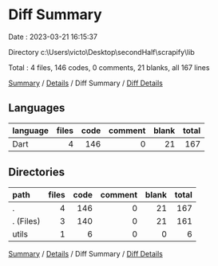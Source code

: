 # Diff Summary

Date : 2023-03-21 16:15:37

Directory c:\\Users\\victo\\Desktop\\secondHalf\\scrapify\\lib

Total : 4 files,  146 codes, 0 comments, 21 blanks, all 167 lines

[Summary](results.md) / [Details](details.md) / Diff Summary / [Diff Details](diff-details.md)

## Languages
| language | files | code | comment | blank | total |
| :--- | ---: | ---: | ---: | ---: | ---: |
| Dart | 4 | 146 | 0 | 21 | 167 |

## Directories
| path | files | code | comment | blank | total |
| :--- | ---: | ---: | ---: | ---: | ---: |
| . | 4 | 146 | 0 | 21 | 167 |
| . (Files) | 3 | 140 | 0 | 21 | 161 |
| utils | 1 | 6 | 0 | 0 | 6 |

[Summary](results.md) / [Details](details.md) / Diff Summary / [Diff Details](diff-details.md)